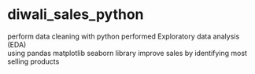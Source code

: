 # diwali_sales_python
perform data cleaning with python
performed Exploratory data analysis (EDA)
<br>
using pandas matplotlib seaborn library
improve sales by identifying most selling products
